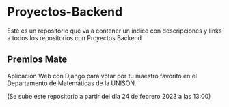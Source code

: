 # Proyectos-Backend
Este es un repositorio que va a contener un índice con descripciones y links a todos los repositorios con Proyectos Backend

## Premios Mate
Aplicación Web con Django para votar por tu maestro favorito en el Departamento de Matemáticas de la UNISON.

(Se sube este repositorio a partir del día 24 de febrero 2023 a las 13:00)
